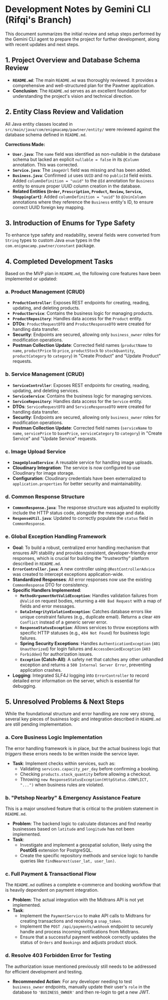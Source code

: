 # Development Notes by Gemini CLI (Rifqi's Branch)

This document summarizes the initial review and setup steps performed by the Gemini CLI agent to prepare the project for further development, along with recent updates and next steps.

## 1. Project Overview and Database Schema Review

- **`README.md`**: The main `README.md` was thoroughly reviewed. It provides a comprehensive and well-structured plan for the Pawtner application.
- **Conclusion**: The `README.md` serves as an excellent foundation for understanding the project's vision and technical direction.

## 2. Entity Class Review and Validation

All Java entity classes located in `src/main/java/com/enigmacamp/pawtner/entity/` were reviewed against the database schema defined in `README.md`.

**Corrections Made:**
- **`User.java`**: The `name` field was identified as non-nullable in the database schema but lacked an explicit `nullable = false` in its `@Column` annotation. This was corrected.
- **`Service.java`**: The `imageUrl` field was missing and has been added.
- **`Business.java`**: Confirmed `id` uses `UUID` and no `publicId` field exists. Added `columnDefinition = "uuid"` to the `@Id` annotation for `Business` entity to ensure proper UUID column creation in the database.
- **Related Entities (`Order`, `Prescription`, `Product`, `Review`, `Service`, `ShoppingCart`)**: Added `columnDefinition = "uuid"` to `@JoinColumn` annotations where they reference the `Business` entity's ID, to ensure correct UUID foreign key mapping.

## 3. Introduction of Enums for Type Safety

To enhance type safety and readability, several fields were converted from `String` types to custom Java `enum` types in the `com.enigmacamp.pawtner/constant` package.

## 4. Completed Development Tasks

Based on the MVP plan in `README.md`, the following core features have been implemented or updated:

### a. Product Management (CRUD)
- **`ProductController`**: Exposes REST endpoints for creating, reading, updating, and deleting products.
- **`ProductService`**: Contains the business logic for managing products.
- **`ProductRepository`**: Handles data access for the `Product` entity.
- **DTOs**: `ProductRequestDTO` and `ProductResponseDTO` were created for handling data transfer.
- **Security**: Endpoints are secured, allowing only `business_owner` roles for modification operations.
- **Postman Collection Update**: Corrected field names (`productName` to `name`, `productPrice` to `price`, `productStock` to `stockQuantity`, `productCategory` to `category`) in "Create Product" and "Update Product" requests.

### b. Service Management (CRUD)
- **`ServiceController`**: Exposes REST endpoints for creating, reading, updating, and deleting services.
- **`ServiceService`**: Contains the business logic for managing services.
- **`ServiceRepository`**: Handles data access for the `Service` entity.
- **DTOs**: `ServiceRequestDTO` and `ServiceResponseDTO` were created for handling data transfer.
- **Security**: Endpoints are secured, allowing only `business_owner` roles for modification operations.
- **Postman Collection Update**: Corrected field names (`serviceName` to `name`, `servicePrice` to `basePrice`, `serviceCategory` to `category`) in "Create Service" and "Update Service" requests.

### c. Image Upload Service
- **`ImageUploadService`**: A reusable service for handling image uploads.
- **Cloudinary Integration**: The service is now configured to use Cloudinary for image storage.
- **Configuration**: Cloudinary credentials have been externalized to `application.properties` for better security and maintainability.

### d. Common Response Structure
- **`CommonResponse.java`**: The response structure was adjusted to explicitly include the HTTP status code, alongside the message and data.
- **`ResponseUtil.java`**: Updated to correctly populate the `status` field in `CommonResponse`.

### e. Global Exception Handling Framework
- **Goal**: To build a robust, centralized error handling mechanism that ensures API stability and provides consistent, developer-friendly error responses, which is crucial for building the "trustworthy" platform described in `README.md`.
- **`ErrorController.java`**: A new controller using `@RestControllerAdvice` was created to intercept exceptions application-wide.
- **Standardized Responses**: All error responses now use the existing `CommonResponse` DTO for consistency.
- **Specific Handlers Implemented**:
    - **`MethodArgumentNotValidException`**: Handles validation failures from `@Valid` on request bodies, returning a `400 Bad Request` with a map of fields and error messages.
    - **`DataIntegrityViolationException`**: Catches database errors like unique constraint failures (e.g., duplicate email). Returns a clear `409 Conflict` instead of a generic server error.
    - **`ResponseStatusException`**: Allows services to throw exceptions with specific HTTP statuses (e.g., `404 Not Found`) for business logic failures.
    - **Spring Security Exceptions**: Handles `AuthenticationException` (`401 Unauthorized`) for login failures and `AccessDeniedException` (`403 Forbidden`) for authorization issues.
    - **`Exception` (Catch-All)**: A safety net that catches any other unhandled exception and returns a `500 Internal Server Error`, preventing application crashes.
- **Logging**: Integrated SLF4J logging into `ErrorController` to record detailed error information on the server, which is essential for debugging.

## 5. Unresolved Problems & Next Steps

While the foundational structure and error handling are now very strong, several key pieces of business logic and integration described in `README.md` are still pending implementation.

### a. Core Business Logic Implementation
The error handling framework is in place, but the actual business logic that *triggers* these errors needs to be written inside the service layer.
- **Task**: Implement checks within services, such as:
    - Validating `services.capacity_per_day` before confirming a booking.
    - Checking `products.stock_quantity` before allowing a checkout.
    - Throwing `new ResponseStatusException(HttpStatus.CONFLICT, "...")` when business rules are violated.

### b. "Petshop Nearby" & Emergency Assistance Feature
This is a major unsolved feature that is critical to the problem statement in `README.md`.
- **Problem**: The backend logic to calculate distances and find nearby businesses based on `latitude` and `longitude` has not been implemented.
- **Task**:
    - Investigate and implement a geospatial solution, likely using the **PostGIS** extension for PostgreSQL.
    - Create the specific repository methods and service logic to handle queries like `findNearest(user_lat, user_lon)`.

### c. Full Payment & Transactional Flow
The `README.md` outlines a complete e-commerce and booking workflow that is heavily dependent on payment integration.
- **Problem**: The actual integration with the Midtrans API is not yet implemented.
- **Task**:
    - Implement the `PaymentService` to make API calls to Midtrans for creating transactions and receiving a `snap_token`.
    - Implement the `POST /api/payments/webhook` endpoint to securely handle and process incoming notifications from Midtrans.
    - Ensure that a successful payment webhook correctly updates the status of `Orders` and `Bookings` and adjusts product stock.

### d. Resolve 403 Forbidden Error for Testing
The authorization issue mentioned previously still needs to be addressed for efficient development and testing.
- **Recommended Action**: For any developer needing to test `business_owner` endpoints, manually update their user's `role` in the database to `'BUSINESS_OWNER'` and then re-login to get a new JWT.
